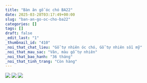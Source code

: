 ```yaml
---
title: "Bàn ăn gỗ óc chó BA22"
date: 2025-03-28T03:17:49+00:00
slug: "ban-an-go-oc-cho-ba22"
categories: []
tags: []
draft: false
_edit_last: "1"
_thumbnail_id: "410"
_noi_that_chat_lieu: "Gỗ tự nhiên óc chó, Gỗ tự nhiên sồi mỹ"
_noi_that_mau_sac: "Vân, màu gỗ tự nhiên"
_noi_that_bao_hanh: "36 tháng"
_noi_that_tinh_trang: "Còn hàng"
---
```

![](https://romax.vn/wp-content/uploads/2025/03/ban-an-go-oc-cho-ba22-1-1280x932.webp) ![](https://romax.vn/wp-content/uploads/2025/03/ban-an-go-oc-cho-ba22-2-1280x1520.webp) ![](https://romax.vn/wp-content/uploads/2025/03/ban-an-go-oc-cho-ba22-3-1280x1000.webp)